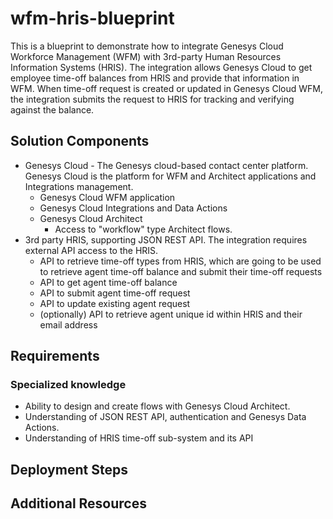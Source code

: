 # wfm-hris-blueprint

This is a blueprint to demonstrate how to integrate Genesys Cloud Workforce Management (WFM) with 3rd-party Human Resources Information Systems (HRIS).
The integration allows Genesys Cloud to get employee time-off balances from HRIS and provide that information in WFM. When time-off request is created or updated in Genesys Cloud WFM, the integration submits the request to HRIS for tracking and verifying against the balance.

## Solution Components

- Genesys Cloud - The Genesys cloud-based contact center platform. Genesys Cloud is the platform for WFM and Architect applications and Integrations management.
  - Genesys Cloud WFM application
  - Genesys Cloud Integrations and Data Actions
  - Genesys Cloud Architect
    - Access to "workflow" type Architect flows.
- 3rd party HRIS, supporting JSON REST API. The integration requires external API access to the HRIS. 
  - API to retrieve time-off types from HRIS, which are going to be used to retrieve agent time-off balance and submit their time-off requests
  - API to get agent time-off balance
  - API to submit agent time-off request
  - API to update existing agent request
  - (optionally) API to retrieve agent unique id within HRIS and their email address

## Requirements

### Specialized knowledge

- Ability to design and create flows with Genesys Cloud Architect.
- Understanding of JSON REST API, authentication and Genesys Data Actions.
- Understanding of HRIS time-off sub-system and its API

## Deployment Steps

## Additional Resources
